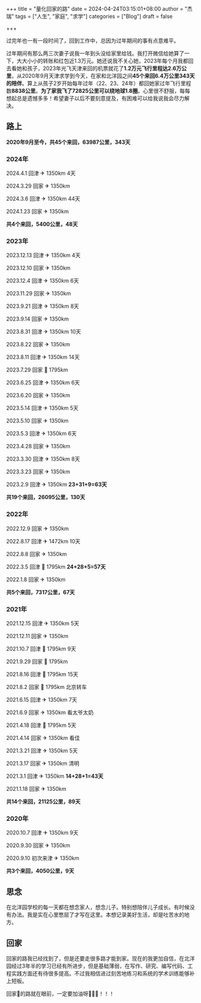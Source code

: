 +++
title = "量化回家的路"
date = 2024-04-24T03:15:01+08:00
author = "杰瑞"
tags = ["人生", "家庭", "求学"]
categories = ["Blog"]
draft = false

+++

过完年也一有一段时间了，回到工作中，总因为过年期间的事有点意难平。

过年期间有那么两三次妻子说我一年到头没给家里给钱。我打开微信给她算了一下，大大小小的转账和红包近1.3万元。她还说我不关心她，2023年每个月我都回去看她和孩子，2023年光飞天津来回的机票就花了**1.2万元飞行里程达2.6万公里**，从2020年9月天津求学到今天，在家和北洋园之间**45个来回6.4万公里343天的陪伴**。算上从孩子2岁开始每年过年（22、23、24年）都回她家过年飞行里程数**8838公里**。**为了家我飞了72825公里可以绕地球1.8圈**。心里很不舒服，每每想起总是遗憾多多！希望妻子以后不要刻意提及，有困难可以给我说我会尽力解决。

## 路上

**2020年9月至今，共45个来回，63987公里，343天**

### 2024年

2024.4.1 回津 ✈ 1350km	4天

2024.3.29 回家 ✈ 1350km

2024.3.6 回津 ✈ 1350km	 44天

2024.1.23 回家 ✈ 1350km

**共4个来回，5400公里，48天**

### 2023年

2023.12.13 回津 ✈ 1350km	 4天

2023.12.10 回家 ✈ 1350km

2023.12.4 回津 ✈ 1350km	 6天

2023.11.29 回家 ✈ 1350km

2023.9.21 回津 ✈ 1350km	 8天

2023.9.14 回家 ✈ 1350km

2023.8.31 回津 ✈ 1350km	 10天

2023.8.22 回家 ✈ 1350km

2023.8.11 回津 ✈ 1350km	14天

2023.7.29 回家 🚆 1795km

2023.6.25 回津 ✈ 1350km	 6天

2023.6.20 回家 ✈ 1350km

2023.5.14 回津 ✈ 1350km	 5天

2023.5.10 回家 ✈ 1350km

2023.5.3 回津 ✈ 1350km	 6天

2023.4.28 回家 ✈ 1350km

2023.3.30 回津 ✈ 1350km	 8天

2023.3.23 回家 ✈ 1350km

2023.2.9 回津 ✈ 1350km	 **23+31+9=63天**

**共19个来回，26095公里，130天**

### 2022年

2022.12.9 回家 ✈ 1350km

2022.8.17 回津 ✈ 1472km	10天

2022.8.8 回家 ✈ 1350km

2022.3.5 回津 🚆 1795km	**24+28+5=57天**

2022.1.8  回家 ✈ 1350km

**共5个来回，7317公里，67天**

### 2021年

2021.12.15 回津 ✈ 1350km	5天

2021.12.11 回家 ✈ 1350km  

2021.10.7 回津 🚆 1795km	9天

2021.9.29 回家 🚆 1795km

2021.8.16 回津 🚆 1795km	15天

2021.8.2 回家 🚆 1795km 北京转车

2021.6.15 回津 ✈ 1350km	7天

2021.6.9 回家 ✈ 1350km  看太爷太奶

2021.4.18 回津 🚆 1795km	5天

2021.4.14 回家 ✈ 1350km  看佳

2021.3.21 回津 ✈ 1350km	5天

2021.3.17 回家 ✈ 1350km  清明

2021.3.1 回津 ✈ 1350km	**14+28+1=43天**

2021.1.18 回家 ✈ 1350km

**共14个来回，21125公里，89天**

### 2020年

2020.10.7  回津 ✈ 1350km	9天

2020.9.30  回家 ✈ 1350km

2020.9.10  初次来津 ✈ 1350km

**共3个来回，4050公里，9天**

## 思念

在北洋园学校的每一天都在想念家人，想念儿子。特别想陪伴儿子成长。有时候没有办法。我是实在心里憋屈了才写在这里。本想记录美好生活，却是吐苦水的地方。

## 回家

回家的路我已经找到了，但是还要走很多路才能到家。现在的我更加自信，在北洋园经过3年半的学习已经有所进步，但是基础薄弱，在写作、研究、编写代码、工程实践方面还有待很多提高。不过我相信进过刻苦地练习和系统的学术训练能够补上短板。

回家🏡的路就在眼前，一定要加油呀💪💪💪！！！
